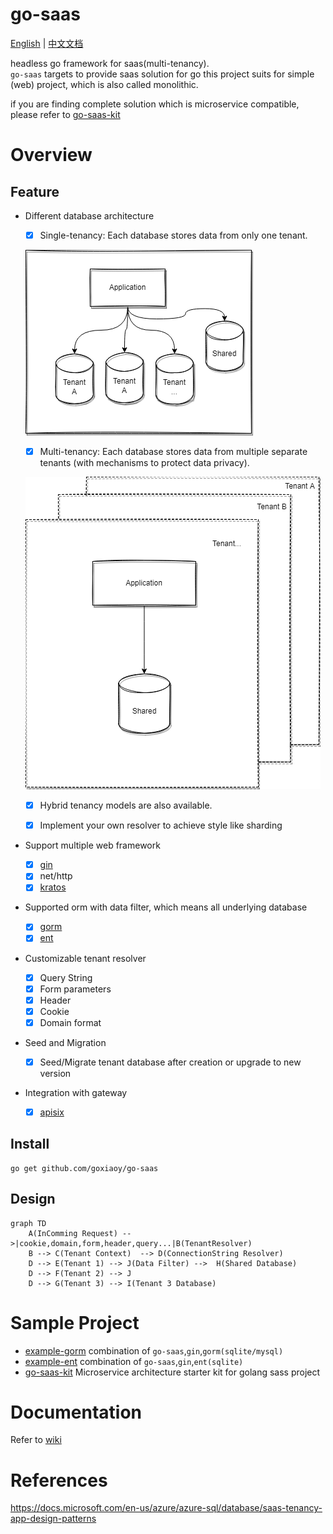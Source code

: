 # go-saas

[English](./README.md) | [中文文档](./README_zh_Hans.md)

headless go framework for saas(multi-tenancy).   
`go-saas` targets to provide saas solution for go
this project suits for simple (web) project, which is also called monolithic.  

if you are finding complete solution which is microservice compatible, please refer to [go-saas-kit](https://github.com/Goxiaoy/go-saas-kit)

# Overview

## Feature

* Different database architecture
  * [x] Single-tenancy:  Each database stores data from only one tenant.
  
  ![img.png](docs/mode1.png)

  * [x] Multi-tenancy:  Each database stores data from multiple separate tenants (with mechanisms to protect data privacy).
  
  ![img.png](docs/mode2.png)

  * [x] Hybrid tenancy models are also available.

  * [x] Implement your own resolver to achieve style like sharding


* Support multiple web framework
    * [x] [gin](https://github.com/gin-gonic/gin)
    * [x] net/http
    * [x] [kratos](https://github.com/go-kratos/kratos)
* Supported orm with data filter, which means all underlying database
    * [x] [gorm](https://github.com/go-gorm/gorm)
    * [x] [ent](https://entgo.io/)
* Customizable tenant resolver
    * [x] Query String
    * [x] Form parameters
    * [x] Header
    * [x] Cookie
    * [x] Domain format
* Seed and Migration
  * [x] Seed/Migrate tenant database after creation or upgrade to new version
* Integration with gateway
  * [x] [apisix](https://github.com/apache/apisix)


## Install

```
go get github.com/goxiaoy/go-saas
```

## Design
```mermaid
graph TD
    A(InComming Request) -->|cookie,domain,form,header,query...|B(TenantResolver)
    B --> C(Tenant Context)  --> D(ConnectionString Resolver)
    D --> E(Tenant 1) --> J(Data Filter) -->  H(Shared Database)
    D --> F(Tenant 2) --> J
    D --> G(Tenant 3) --> I(Tenant 3 Database)
```

    
# Sample Project
* [example-gorm](https://github.com/Goxiaoy/go-saas/tree/main/examples/gorm) combination of `go-saas`,`gin`,`gorm(sqlite/mysql)`
* [example-ent](https://github.com/Goxiaoy/go-saas/tree/main/examples/ent) combination of `go-saas`,`gin`,`ent(sqlite)`
* [go-saas-kit](https://github.com/Goxiaoy/go-saas-kit) Microservice architecture starter kit for golang sass project

# Documentation
 Refer to [wiki](https://github.com/Goxiaoy/go-saas/wiki)


# References

https://docs.microsoft.com/en-us/azure/azure-sql/database/saas-tenancy-app-design-patterns
